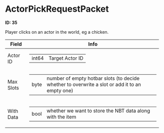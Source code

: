 # ActorPickRequestPacket

**ID: 35**  

Player clicks on an actor in the world, eg a chicken.

<table><thead><tr><th>Field</th><th>Info</th></tr></thead><tbody>
<tr><td>Actor ID</td><td><table><tbody><tr><td>int64</td><td>Target Actor ID</td></tr></tbody></table></td></tr>
<tr><td>Max Slots</td><td><table><tbody><tr><td>byte</td><td>number of empty hotbar slots (to decide whether to overwrite a slot or add it to an empty one)</td></tr></tbody></table></td></tr>
<tr><td>With Data</td><td><table><tbody><tr><td>bool</td><td>whether we want to store the NBT data along with the item</td></tr></tbody></table></td></tr>
</tbody></table>